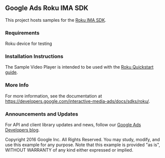 ## Google Ads Roku IMA SDK

This project hosts samples for the [Roku IMA SDK](https://developers.google.com/interactive-media-ads/docs/sdks/roku/).

### Requirements
  Roku device for testing

### Installation Instructions
The Sample Video Player is intended to be used with the [Roku Quickstart guide](https://developers.google.com/interactive-media-ads/docs/sdks/roku/quickstart).

### More Info
For more information, see the documentation at https://developers.google.com/interactive-media-ads/docs/sdks/roku/.

### Announcements and Updates

For API and client library updates and news, follow our
[Google Ads Developers blog](http://googleadsdeveloper.blogspot.com/).

Copyright 2016 Google Inc. All Rights Reserved. You may study, modify, and use
this example for any purpose. Note that this example is provided "as is",
WITHOUT WARRANTY of any kind either expressed or implied.
